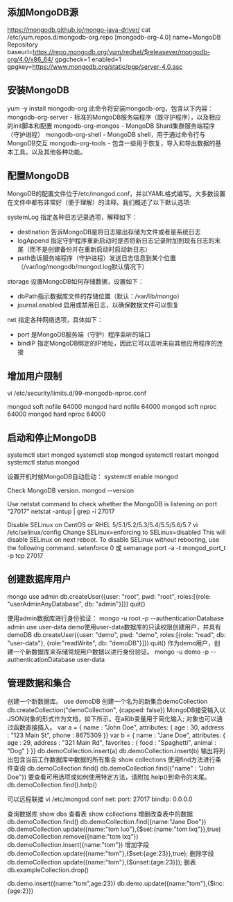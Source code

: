## 添加MongoDB源
https://mongodb.github.io/mongo-java-driver/
cat /etc/yum.repos.d/mongodb-org.repo 
[mongodb-org-4.0]
name=MongoDB Repository
baseurl=https://repo.mongodb.org/yum/redhat/$releasever/mongodb-org/4.0/x86_64/
gpgcheck=1
enabled=1
gpgkey=https://www.mongodb.org/static/pgp/server-4.0.asc

## 安装MongoDB
yum -y install mongodb-org
此命令将安装mongodb-org，包含以下内容：
mongodb-org-server - 标准的MongoDB服务端程序（既守护程序），以及相应的init脚本和配置
mongodb-org-mongos - MongoDB Shard集群服务端程序（守护进程）
mongodb-org-shell - MongoDB shell，用于通过命令行与MongoDB交互
mongodb-org-tools - 包含一些用于恢复，导入和导出数据的基本工具，以及其他各种功能。


## 配置MongoDB
MongoDB的配置文件位于/etc/mongod.conf，并以YAML格式编写。大多数设置在文件中都有非常好（便于理解）的注释。我们概述了以下默认选项:

systemLog 指定各种日志记录选项，解释如下：
* destination 告诉MongoDB是将日志输出存储为文件或者是系统日志
* logAppend 指定守护程序重新启动时是否将新日志记录附加到现有日志的末尾（而不是创建备份并在重新启动时启动新日志）
* path告诉服务端程序（守护进程）发送日志信息到某个位置（/var/log/mongodb/mongod.log默认情况下）

storage 设置MongoDB如何存储数据，设置如下：
* dbPath指示数据库文件的存储位置（默认：/var/lib/mongo）
* journal.enabled 启用或禁用日志，以确保数据文件可以恢复

net 指定各种网络选项，具体如下：
* port 是MongoDB服务端（守护）程序监听的端口
* bindIP 指定MongoDB绑定的IP地址，因此它可以监听来自其他应用程序的连接


## 增加用户限制
vi /etc/security/limits.d/99-mongodb-nproc.conf

mongod soft nofile 64000
mongod hard nofile 64000
mongod soft nproc 64000
mongod hard nproc 64000

## 启动和停止MongoDB

systemctl start mongod
systemctl stop mongod
systemctl restart mongod
systemctl status mongod

设置开机时候MongoDB自动启动：
systemctl enable mongod

Check MongoDB version.
mongod --version

Use netstat command to check whether the MongoDB is listening on port “27017”
netstat -antup | grep -i 27017



Disable SELinux on CentOS or RHEL 5/5.1/5.2/5.3/5.4/5.5/5.6/5.7
vi /etc/selinux/config
Change SELinux=enforcing
to SELinux=disabled
This will disable SELinux on next reboot.
To disable SELinux without rebooting, use the following command.
setenforce 0
或
semanage port -a -t mongod_port_t -p tcp 27017

## 创建数据库用户

mongo
use admin
db.createUser({user: "root", pwd: "root", roles:[{role: "userAdminAnyDatabase", db: "admin"}]})
quit()



使用admin数据库进行身份验证：
mongo -u root -p --authenticationDatabase admin 
use user-data
demo使用user-data数据库的只读权限创建用户，并具有demoDB
db.createUser({user: "demo", pwd: "demo", roles:[{role: "read", db: "user-data"}, {role:"readWrite", db: "demoDB"}]})
quit()
作为demo用户，创建一个新数据库来存储常规用户数据以进行身份验证。
mongo -u demo -p --authenticationDatabase user-data

## 管理数据和集合
创建一个新数据库。
use demoDB
创建一个名为的新集合demoCollection
db.createCollection("demoCollection", {capped: false})
MongoDB接受输入以JSON对象的形式作为文档，如下所示。在a和b变量用于简化输入; 对象也可以通过函数直接插入。
var a = { name : "John Doe",  attributes: { age : 30, address : "123 Main St", phone : 8675309 }}
var b = { name : "Jane Doe",  attributes: { age : 29, address : "321 Main Rd", favorites : { food : "Spaghetti", animal : "Dog" } }}
db.demoCollection.insert(a) 
db.demoCollection.insert(b)
输出将列出包含当前工作数据库中数据的所有集合
show collections
使用find方法进行条件查询
db.demoCollection.find()
db.demoCollection.find({"name" : "John Doe"})
要查看可用选项或如何使用特定方法，请附加.help()到命令的末尾。
db.demoCollection.find().help()

可以远程联接
vi /etc/mongod.conf
net:
  port: 27017
  bindIp: 0.0.0.0 

查询数据库
show dbs
查看表
show collections
增删改查表中的数据
db.demoCollection.find()
db.demoCollection.find({name:"Jane Doe"})
db.demoCollection.update({name:"tom luo"},{$set:{name:"tom lxq"}},true)
db.demoCollection.remove({name:"tom lxq"})
db.demoCollection.insert({name:"tom"})
增加字段
db.demoCollection.update({name:"tom"},{$set:{age:23}},true);
删除字段
db.demoCollection.update({name:"tom"},{$unset:{age:23}});
删表
db.exampleCollection.drop()
 
db.demo.insert({name:"tom",age:23})
db.demo.update({name:"tom"},{$inc:{age:2}})